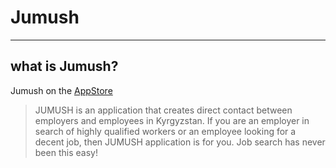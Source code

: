 # Jumush

----
## what is Jumush?
Jumush on the [AppStore](https://apps.apple.com/us/app/jumush/id1439308093)

> JUMUSH is an application that creates direct contact between employers and employees in Kyrgyzstan. If you are an employer in search of highly qualified workers or an employee looking for a decent job, then JUMUSH application is for you.
Job search has never been this easy!


